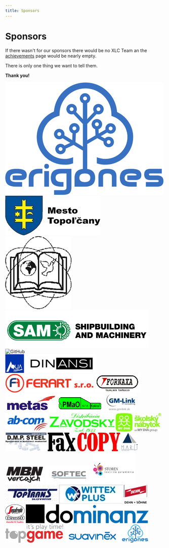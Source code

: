 ```yaml
---
title: Sponsors
---
```


# Sponsors

If there wasn't for our sponsors there would be no XLC Team an the
[achievements](/achievements) page would be nearly empty.

There is only one thing we want to tell them.

**Thank you!**

<div id="sponsors_top">
    <img src="/img/sponsors/erigones_big_as_deserved.png" alt="Erigones"></img>
    <img src="/img/sponsors/topolcany.jpg" alt="Mesto Topoľčany"></img>
    <img src="/img/sponsors/tribecska.png" alt="Základná škola Tribečská"></img>
    <img src="/img/sponsors/sam.png" alt="SAM - Shipbuilding and Machinery"></img>
    <img src="https://github.global.ssl.fastly.net/images/modules/logos_page/Octocat.png" style="width: 200px;" alt="GitHub"></img>
</div>

<div id="sponsors_scroller">
    <img src="/img/sponsors/aquaclean.png" alt="Aquaclean"></img>
    <img src="/img/sponsors/dinansi.jpg" alt="Dinansi"></img>
    <img src="/img/sponsors/ferart.jpg" alt="Ferart"></img>
    <img src="/img/sponsors/fornaxa.png" alt="Fornaxa"></img>
    <img src="/img/sponsors/metas.jpg" alt="Metas"></img>
    <img src="/img/sponsors/pmao.png" alt="Pmao"></img>
    <img src="/img/sponsors/gmlink.jpg" alt="GM-Link"></img>
    <img src="/img/sponsors/abcom.jpeg" alt="ab-com shop"></img>
    <img src="/img/sponsors/zavodsky.jpg" alt="Distribúcia Závodský"></img>
    <img src="/img/sponsors/mydva.jpg" alt="My Dva Group"></img>
    <img src="/img/sponsors/dmpsteel.JPG" alt="D.M.P. STEEL"></img>
    <img src="/img/sponsors/faxcopy.jpg" alt="FaxCOPY"></img>
    <img src="/img/sponsors/marci.jpg" alt="Marci"></img>
    <img src="/img/sponsors/mbnvercajch.jpg" alt="MBN vercajch"></img>
    <img src="/img/sponsors/softec.png" alt="SOFTEC"></img>
    <img src="/img/sponsors/storex.png" alt="STOREX"></img>
    <img src="/img/sponsors/toptrans.png" alt="TopTrans"></img>
    <img src="/img/sponsors/wittexplus.JPG" alt="WITTEX PLUS"></img>
    <img src="/img/sponsors/dehnsohne.png" alt="DEHN + SOHNE"></img>
    <img src="/img/sponsors/segafredo.png" alt="Segafredo Topoľčany"></img>
    <img src="/img/sponsors/dominanz.png" alt="Dominanz"></img>
    <img src="/img/sponsors/topgame.png" alt="TopGame"></img>
    <img src="/img/sponsors/suavinex.png" alt="suavinex"></img>
    <img src="/img/sponsors/erigones.png" alt="erigones"></img>
</div>

<script src="/js/libs/imageScroller.js"></script>
<script>
    $(document).ready(function(){
        $("#sponsors_scroller").imageScroller( {
       	    direction:'left',
       	    speed:'5000'
        });
    });
</script>

